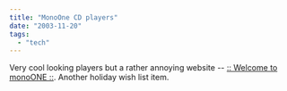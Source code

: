 ```yaml
---
title: "MonoOne CD players"
date: "2003-11-20"
tags: 
  - "tech"
---
```


Very cool looking players but a rather annoying website -- [:: Welcome to monoONE ::](http://www.monoone.com/html/index.html ":: Welcome to monoONE ::"). Another holiday wish list item.

